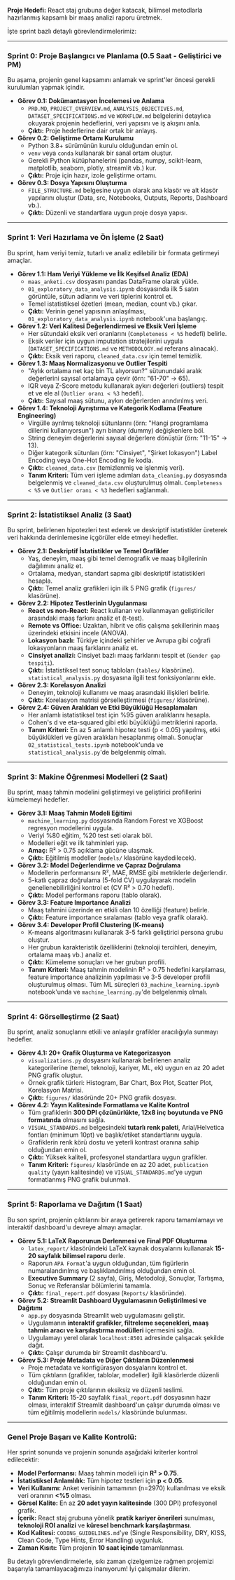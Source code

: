 **Proje Hedefi:** React staj grubuna değer katacak, bilimsel metodlarla hazırlanmış kapsamlı bir maaş analizi raporu üretmek.

İşte sprint bazlı detaylı görevlendirmelerimiz:

---

### **Sprint 0: Proje Başlangıcı ve Planlama (0.5 Saat - Geliştirici ve PM)**

Bu aşama, projenin genel kapsamını anlamak ve sprint'ler öncesi gerekli kurulumları yapmak içindir.

*   **Görev 0.1: Dokümantasyon İncelemesi ve Anlama**
    *   `PRD.MD`, `PROJECT_OVERVIEW.md`, `ANALYSIS_OBJECTIVES.md`, `DATASET_SPECIFICATIONS.md` ve `WORKFLOW.md` belgelerini detaylıca okuyarak projenin hedeflerini, veri yapısını ve iş akışını anla.
    *   **Çıktı:** Proje hedeflerine dair ortak bir anlayış.
*   **Görev 0.2: Geliştirme Ortamı Kurulumu**
    *   Python 3.8+ sürümünün kurulu olduğundan emin ol.
    *   `venv` veya `conda` kullanarak bir sanal ortam oluştur.
    *   Gerekli Python kütüphanelerini (pandas, numpy, scikit-learn, matplotlib, seaborn, plotly, streamlit vb.) kur.
    *   **Çıktı:** Proje için hazır, izole geliştirme ortamı.
*   **Görev 0.3: Dosya Yapısını Oluşturma**
    *   `FILE_STRUCTURE.md` belgesine uygun olarak ana klasör ve alt klasör yapılarını oluştur (Data, src, Notebooks, Outputs, Reports, Dashboard vb.).
    *   **Çıktı:** Düzenli ve standartlara uygun proje dosya yapısı.

---

### **Sprint 1: Veri Hazırlama ve Ön İşleme (2 Saat)**

Bu sprint, ham veriyi temiz, tutarlı ve analiz edilebilir bir formata getirmeyi amaçlar.

*   **Görev 1.1: Ham Veriyi Yükleme ve İlk Keşifsel Analiz (EDA)**
    *   `maas_anketi.csv` dosyasını pandas DataFrame olarak yükle.
    *   `01_exploratory_data_analysis.ipynb` dosyasında ilk 5 satırı görüntüle, sütun adlarını ve veri tiplerini kontrol et.
    *   Temel istatistiksel özetleri (mean, median, count vb.) çıkar.
    *   **Çıktı:** Verinin genel yapısının anlaşılması, `01_exploratory_data_analysis.ipynb` notebook'una başlangıç.
*   **Görev 1.2: Veri Kalitesi Değerlendirmesi ve Eksik Veri İşleme**
    *   Her sütundaki eksik veri oranlarını (`Completeness < %5` hedefi) belirle.
    *   Eksik veriler için uygun imputation stratejilerini uygula (`DATASET_SPECIFICATIONS.md` ve `METHODOLOGY.md` referans alınacak).
    *   **Çıktı:** Eksik veri raporu, `cleaned_data.csv` için temel temizlik.
*   **Görev 1.3: Maaş Normalizasyonu ve Outlier Tespiti**
    *   "Aylık ortalama net kaç bin TL alıyorsun?" sütunundaki aralık değerlerini sayısal ortalamaya çevir (örn: "61-70" → 65).
    *   IQR veya Z-Score metodu kullanarak aykırı değerleri (outliers) tespit et ve ele al (`Outlier oranı < %3` hedefi).
    *   **Çıktı:** Sayısal maaş sütunu, aykırı değerlerden arındırılmış veri.
*   **Görev 1.4: Teknoloji Ayrıştırma ve Kategorik Kodlama (Feature Engineering)**
    *   Virgülle ayrılmış teknoloji sütunlarını (örn: "Hangi programlama dillerini kullanıyorsun") ayrı binary (dummy) değişkenlere böl.
    *   String deneyim değerlerini sayısal değerlere dönüştür (örn: "11-15" → 13).
    *   Diğer kategorik sütunları (örn: "Cinsiyet", "Şirket lokasyon") Label Encoding veya One-Hot Encoding ile kodla.
    *   **Çıktı:** `cleaned_data.csv` (temizlenmiş ve işlenmiş veri).
    *   **Tanım Kriteri:** Tüm veri işleme adımları `data_cleaning.py` dosyasında belgelenmiş ve `cleaned_data.csv` oluşturulmuş olmalı. `Completeness < %5` ve `Outlier oranı < %3` hedefleri sağlanmalı.

---

### **Sprint 2: İstatistiksel Analiz (3 Saat)**

Bu sprint, belirlenen hipotezleri test ederek ve deskriptif istatistikler üreterek veri hakkında derinlemesine içgörüler elde etmeyi hedefler.

*   **Görev 2.1: Deskriptif İstatistikler ve Temel Grafikler**
    *   Yaş, deneyim, maaş gibi temel demografik ve maaş bilgilerinin dağılımını analiz et.
    *   Ortalama, medyan, standart sapma gibi deskriptif istatistikleri hesapla.
    *   **Çıktı:** Temel analiz grafikleri için ilk 5 PNG grafik (`figures/` klasörüne).
*   **Görev 2.2: Hipotez Testlerinin Uygulanması**
    *   **React vs non-React:** React kullanan ve kullanmayan geliştiriciler arasındaki maaş farkını analiz et (t-test).
    *   **Remote vs Office:** Uzaktan, hibrit ve ofis çalışma şekillerinin maaş üzerindeki etkisini incele (ANOVA).
    *   **Lokasyon bazlı:** Türkiye içindeki şehirler ve Avrupa gibi coğrafi lokasyonların maaş farklarını analiz et.
    *   **Cinsiyet analizi:** Cinsiyet bazlı maaş farklarını tespit et (`Gender gap tespiti`).
    *   **Çıktı:** İstatistiksel test sonuç tabloları (`tables/` klasörüne). `statistical_analysis.py` dosyasına ilgili test fonksiyonlarını ekle.
*   **Görev 2.3: Korelasyon Analizi**
    *   Deneyim, teknoloji kullanımı ve maaş arasındaki ilişkileri belirle.
    *   **Çıktı:** Korelasyon matrisi görselleştirmesi (`figures/` klasörüne).
*   **Görev 2.4: Güven Aralıkları ve Etki Büyüklüğü Hesaplamaları**
    *   Her anlamlı istatistiksel test için %95 güven aralıklarını hesapla.
    *   Cohen's d ve eta-squared gibi etki büyüklüğü metriklerini raporla.
    *   **Tanım Kriteri:** En az 5 anlamlı hipotez testi (p < 0.05) yapılmış, etki büyüklükleri ve güven aralıkları hesaplanmış olmalı. Sonuçlar `02_statistical_tests.ipynb` notebook'unda ve `statistical_analysis.py`'de belgelenmiş olmalı.

---

### **Sprint 3: Makine Öğrenmesi Modelleri (2 Saat)**

Bu sprint, maaş tahmin modelini geliştirmeyi ve geliştirici profillerini kümelemeyi hedefler.

*   **Görev 3.1: Maaş Tahmin Modeli Eğitimi**
    *   `machine_learning.py` dosyasında Random Forest ve XGBoost regresyon modellerini uygula.
    *   Veriyi %80 eğitim, %20 test seti olarak böl.
    *   Modelleri eğit ve ilk tahminleri yap.
    *   **Amaç:** R² > 0.75 açıklama gücüne ulaşmak.
    *   **Çıktı:** Eğitilmiş modeller (`models/` klasörüne kaydedilecek).
*   **Görev 3.2: Model Değerlendirme ve Çapraz Doğrulama**
    *   Modellerin performansını R², MAE, RMSE gibi metriklerle değerlendir.
    *   5-katlı çapraz doğrulama (5-fold CV) uygulayarak modelin genellenebilirliğini kontrol et (CV R² > 0.70 hedefi).
    *   **Çıktı:** Model performans raporu (tablo olarak).
*   **Görev 3.3: Feature Importance Analizi**
    *   Maaş tahmini üzerinde en etkili olan 10 özelliği (feature) belirle.
    *   **Çıktı:** Feature importance sıralaması (tablo veya grafik olarak).
*   **Görev 3.4: Developer Profil Clustering (K-means)**
    *   K-means algoritmasını kullanarak 3-5 farklı geliştirici persona grubu oluştur.
    *   Her grubun karakteristik özelliklerini (teknoloji tercihleri, deneyim, ortalama maaş vb.) analiz et.
    *   **Çıktı:** Kümeleme sonuçları ve her grubun profili.
    *   **Tanım Kriteri:** Maaş tahmin modelinin R² > 0.75 hedefini karşılaması, feature importance analizinin yapılması ve 3-5 developer profili oluşturulmuş olması. Tüm ML süreçleri `03_machine_learning.ipynb` notebook'unda ve `machine_learning.py`'de belgelenmiş olmalı.

---

### **Sprint 4: Görselleştirme (2 Saat)**

Bu sprint, analiz sonuçlarını etkili ve anlaşılır grafikler aracılığıyla sunmayı hedefler.

*   **Görev 4.1: 20+ Grafik Oluşturma ve Kategorizasyon**
    *   `visualizations.py` dosyasını kullanarak belirlenen analiz kategorilerine (temel, teknoloji, kariyer, ML, ek) uygun en az 20 adet PNG grafik oluştur.
    *   Örnek grafik türleri: Histogram, Bar Chart, Box Plot, Scatter Plot, Korelasyon Matrisi.
    *   **Çıktı:** `figures/` klasöründe 20+ PNG grafik dosyası.
*   **Görev 4.2: Yayın Kalitesinde Formatlama ve Kalite Kontrol**
    *   Tüm grafiklerin **300 DPI çözünürlükte, 12x8 inç boyutunda ve PNG formatında** olmasını sağla.
    *   `VISUAL_STANDARDS.md` belgesindeki **tutarlı renk paleti**, Arial/Helvetica fontları (minimum 10pt) ve başlık/etiket standartlarını uygula.
    *   Grafiklerin renk körü dostu ve yeterli kontrast oranına sahip olduğundan emin ol.
    *   **Çıktı:** Yüksek kaliteli, profesyonel standartlara uygun grafikler.
    *   **Tanım Kriteri:** `figures/` klasöründe en az 20 adet, `publication quality` (yayın kalitesinde) ve `VISUAL_STANDARDS.md`'ye uygun formatlanmış PNG grafik bulunmalı.

---

### **Sprint 5: Raporlama ve Dağıtım (1 Saat)**

Bu son sprint, projenin çıktılarını bir araya getirerek raporu tamamlamayı ve interaktif dashboard'u devreye almayı amaçlar.

*   **Görev 5.1: LaTeX Raporunun Derlenmesi ve Final PDF Oluşturma**
    *   `latex_report/` klasöründeki LaTeX kaynak dosyalarını kullanarak **15-20 sayfalık bilimsel raporu** derle.
    *   Raporun `APA Format`'a uygun olduğundan, tüm figürlerin numaralandırılmış ve başlıklandırılmış olduğundan emin ol.
    *   **Executive Summary** (2 sayfa), Giriş, Metodoloji, Sonuçlar, Tartışma, Sonuç ve Referanslar bölümlerini tamamla.
    *   **Çıktı:** `final_report.pdf` dosyası (`Reports/` klasöründe).
*   **Görev 5.2: Streamlit Dashboard Uygulamasının Geliştirilmesi ve Dağıtımı**
    *   `app.py` dosyasında Streamlit web uygulamasını geliştir.
    *   Uygulamanın **interaktif grafikler, filtreleme seçenekleri, maaş tahmin aracı ve karşılaştırma modülleri** içermesini sağla.
    *   Uygulamayı yerel olarak `localhost:8501` adresinde çalışacak şekilde dağıt.
    *   **Çıktı:** Çalışır durumda bir Streamlit dashboard'u.
*   **Görev 5.3: Proje Metadata ve Diğer Çıktıların Düzenlenmesi**
    *   Proje metadata ve konfigürasyon dosyalarını kontrol et.
    *   Tüm çıktıların (grafikler, tablolar, modeller) ilgili klasörlerde düzenli olduğundan emin ol.
    *   **Çıktı:** Tüm proje çıktılarının eksiksiz ve düzenli teslimi.
    *   **Tanım Kriteri:** 15-20 sayfalık `final_report.pdf` dosyasının hazır olması, interaktif Streamlit dashboard'un çalışır durumda olması ve tüm eğitilmiş modellerin `models/` klasöründe bulunması.

---

### **Genel Proje Başarı ve Kalite Kontrolü:**

Her sprint sonunda ve projenin sonunda aşağıdaki kriterler kontrol edilecektir:

*   **Model Performansı:** Maaş tahmin modeli için **R² > 0.75**.
*   **İstatistiksel Anlamlılık:** Tüm hipotez testleri için **p < 0.05**.
*   **Veri Kullanımı:** Anket verisinin tamamının (n=2970) kullanılması ve eksik veri oranının **<%5** olması.
*   **Görsel Kalite:** En az **20 adet yayın kalitesinde** (300 DPI) profesyonel grafik.
*   **İçerik:** React staj grubuna yönelik **pratik kariyer önerileri** sunulması, **teknoloji ROI analizi** ve **küresel benchmark karşılaştırması**.
*   **Kod Kalitesi:** `CODING_GUIDELINES.md`'ye (Single Responsibility, DRY, KISS, Clean Code, Type Hints, Error Handling) uygunluk.
*   **Zaman Kısıtı:** Tüm projenin **10 saat içinde** tamamlanması.

Bu detaylı görevlendirmelerle, sıkı zaman çizelgemize rağmen projemizi başarıyla tamamlayacağımıza inanıyorum! İyi çalışmalar dilerim.